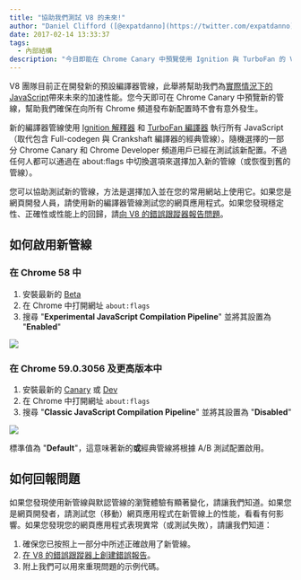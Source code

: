 ```yaml
---
title: "協助我們測試 V8 的未來!"
author: "Daniel Clifford ([@expatdanno](https://twitter.com/expatdanno)), 原始慕尼黑 V8 啤酒釀造師"
date: 2017-02-14 13:33:37
tags:
  - 內部結構
description: "今日即能在 Chrome Canary 中預覽使用 Ignition 與 TurboFan 的 V8 新編譯器管線!"
---
```

V8 團隊目前正在開發新的預設編譯器管線，此舉將幫助我們為[實際情況下的 JavaScript](/blog/real-world-performance)帶來未來的加速性能。您今天即可在 Chrome Canary 中預覽新的管線，幫助我們確保在向所有 Chrome 頻道發布新配置時不會有意外發生。

<!--truncate-->
新的編譯器管線使用 [Ignition 解釋器](/blog/ignition-interpreter) 和 [TurboFan 編譯器](/docs/turbofan) 執行所有 JavaScript（取代包含 Full-codegen 與 Crankshaft 編譯器的經典管線）。隨機選擇的一部分 Chrome Canary 和 Chrome Developer 頻道用戶已經在測試該新配置。不過任何人都可以通過在 about:flags 中切換選項來選擇加入新的管線（或恢復到舊的管線）。

您可以協助測試新的管線，方法是選擇加入並在您的常用網站上使用它。如果您是網頁開發人員，請使用新的編譯器管線測試您的網頁應用程式。如果您發現穩定性、正確性或性能上的回歸，請[向 V8 的錯誤跟蹤器報告問題](https://bugs.chromium.org/p/v8/issues/entry?template=Bug%20report%20for%20the%20new%20pipeline)。

## 如何啟用新管線

### 在 Chrome 58 中

1. 安裝最新的 [Beta](https://www.google.com/chrome/browser/beta.html)
2. 在 Chrome 中打開網址 `about:flags`
3. 搜尋 "**Experimental JavaScript Compilation Pipeline**" 並將其設置為 "**Enabled**"

![](/_img/test-the-future/58.png)

### 在 Chrome 59.0.3056 及更高版本中

1. 安裝最新的 [Canary](https://www.google.com/chrome/browser/canary.html) 或 [Dev](https://www.google.com/chrome/browser/desktop/index.html?extra=devchannel)
2. 在 Chrome 中打開網址 `about:flags`
3. 搜尋 "**Classic JavaScript Compilation Pipeline**" 並將其設置為 "**Disabled**"

![](/_img/test-the-future/59.png)

標準值為 "**Default**"，這意味著新的**或**經典管線將根據 A/B 測試配置啟用。

## 如何回報問題

如果您發現使用新管線與默認管線的瀏覽體驗有顯著變化，請讓我們知道。如果您是網頁開發者，請測試您（移動）網頁應用程式在新管線上的性能，看看有何影響。如果您發現您的網頁應用程式表現異常（或測試失敗），請讓我們知道：

1. 確保您已按照上一部分中所述正確啟用了新管線。
2. [在 V8 的錯誤跟蹤器上創建錯誤報告](https://bugs.chromium.org/p/v8/issues/entry?template=Bug%20report%20for%20the%20new%20pipeline)。
3. 附上我們可以用來重現問題的示例代碼。
